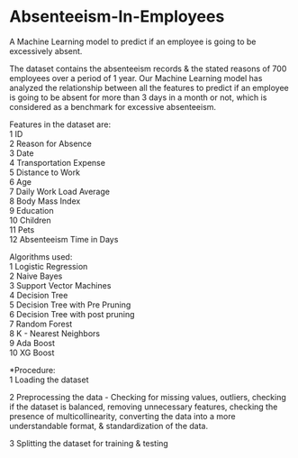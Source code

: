 # Absenteeism-In-Employees
A Machine Learning model to predict if an employee is going to be excessively absent.

The dataset contains the absenteeism records & the stated reasons of 700 employees over a period of 1 year. Our Machine Learning model has analyzed the relationship between all the features to predict if an employee is going to be absent for more than 3 days in a month or not, which is considered as a benchmark for excessive absenteeism.

Features in the dataset are:    <br />
 1   ID                         <br />
 2   Reason for Absence          <br />
 3   Date                       <br />
 4   Transportation Expense      
 5   Distance to Work          
 6   Age                       
 7   Daily Work Load Average   
 8   Body Mass Index           
 9   Education                 
 10  Children                  
 11  Pets                      
 12  Absenteeism Time in Days  <br />
 
 Algorithms used:     <br />
 1 Logistic Regression  <br />
 2 Naive Bayes            <br />
 3 Support Vector Machines  <br />
 4 Decision Tree                <br />
 5 Decision Tree with Pre Pruning  <br />
 6 Decision Tree with post pruning <br />
 7 Random Forest               <br />
 8 K - Nearest Neighbors      <br />
 9 Ada Boost	           <br />
 10	XG Boost           <br />
 
 *Procedure:        <br />
 1 Loading the dataset
 
 2 Preprocessing the data - Checking for missing values, outliers, checking if the dataset is balanced, removing unnecessary features, checking the presence of 
   multicollinearity, converting the data into a more understandable format, & standardization of the data.
   
 3 Splitting the dataset for training & testing 
 
 
 
